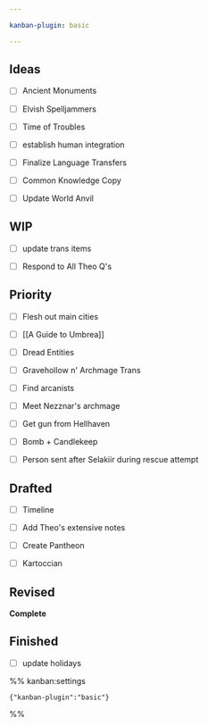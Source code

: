 ```yaml
---

kanban-plugin: basic

---
```


## Ideas

- [ ] Ancient Monuments
- [ ] Elvish Spelljammers
- [ ] Time of Troubles
- [ ] establish human integration
- [ ] Finalize Language Transfers
- [ ] Common Knowledge Copy
- [ ] Update World Anvil


## WIP

- [ ] update trans items
- [ ] Respond to All Theo Q's


## Priority

- [ ] Flesh out main cities
- [ ] [[A Guide to Umbrea]]
- [ ] Dread Entities
- [ ] Gravehollow n' Archmage Trans
- [ ] Find arcanists
- [ ] Meet Nezznar's archmage
- [ ] Get gun from Hellhaven
- [ ] Bomb + Candlekeep
- [ ] Person sent after Selakiir during rescue attempt


## Drafted

- [ ] Timeline
- [ ] Add Theo's extensive notes
- [ ] Create Pantheon
- [ ] Kartoccian


## Revised

**Complete**


## Finished

- [ ] update holidays




%% kanban:settings
```
{"kanban-plugin":"basic"}
```
%%